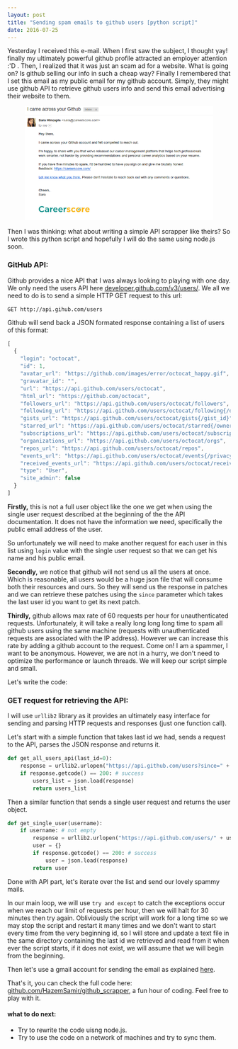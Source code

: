 ```yaml
---
layout: post
title: "Sending spam emails to github users [python script]"
date: 2016-07-25
---
```


Yesterday I received this e-mail. When I first saw the subject, I thought yay! finally my ultimately powerful github profile attracted an employer attention :'D . Then, I realized that it was just an scam ad for a website. What is going on? Is github selling our info in such a cheap way? Finally I remembered that I set this email as my public email for my github account. Simply, they might use github API to retrieve github users info and send this email advertising their website to them.

<figure>
	<img src="/data/images/gihub_spam_email.png">
</figure>

Then I was thinking: what about writing a simple API scrapper like theirs? So I wrote this python script and hopefully I will do the same using node.js soon.


### GitHub API:

Github provides a nice API that I was always looking to playing with one day. We only need the users API here [developer.github.com/v3/users/](https://developer.github.com/v3/users/). We all we need to do is to send a simple HTTP GET request to this url:

```
GET http://api.gihub.com/users
```

Github will send back a JSON formated response containing a list of users of this format:

```javascript
[
  {
    "login": "octocat",
    "id": 1,
    "avatar_url": "https://github.com/images/error/octocat_happy.gif",
    "gravatar_id": "",
    "url": "https://api.github.com/users/octocat",
    "html_url": "https://github.com/octocat",
    "followers_url": "https://api.github.com/users/octocat/followers",
    "following_url": "https://api.github.com/users/octocat/following{/other_user}",
    "gists_url": "https://api.github.com/users/octocat/gists{/gist_id}",
    "starred_url": "https://api.github.com/users/octocat/starred{/owner}{/repo}",
    "subscriptions_url": "https://api.github.com/users/octocat/subscriptions",
    "organizations_url": "https://api.github.com/users/octocat/orgs",
    "repos_url": "https://api.github.com/users/octocat/repos",
    "events_url": "https://api.github.com/users/octocat/events{/privacy}",
    "received_events_url": "https://api.github.com/users/octocat/received_events",
    "type": "User",
    "site_admin": false
  }
]
```

**Firstly,** this is not a full user object like the one we get when using the single user request described at the beginning of the the API documentation. It does not have the information we need, specifically the public email address of the user.

So unfortunately we will need to make another request for each user in this list using `login` value with the single user request so that we can get his name and his public email.

**Secondly,** we notice that github will not send us all the users at once. Which is reasonable, all users would be a huge json file that will consume both their resources and ours. So they will send us the response in patches and we can retrieve these patches using the `since` parameter which takes the last user id you want to get its next patch.

**Thirdly,** github allows max rate of 60 requests per hour for unauthenticated requests. Unfortunately, it will take a really long long long time to spam all github users using the same machine (requests with unauthenticated requests are associated with the IP address). However we can increase this rate by adding a github account to the request. Come on! I am a spammer, I want to be anonymous. However, we are not in a hurry, we don't need to optimize the performance or launch threads. We will keep our script simple and small.

Let's write the code:

### GET request for retrieving the API:

I will use `urllib2` library as it provides an ultimately easy interface for sending and parsing HTTP requests and responses (just one function call).

Let's start with a simple function that takes last id we had, sends a request to the API, parses the JSON response and returns it.

``` python
def get_all_users_api(last_id=0):
	response = urllib2.urlopen("https://api.github.com/users?since=" + str(last_id))
	if response.getcode() == 200: # success
		users_list = json.load(response)
		return users_list
```
Then a similar function that sends a single user request and returns the user object.

``` python
def get_single_user(username):
	if username: # not empty
		response = urllib2.urlopen("https://api.github.com/users/" + username)
		user = {}
		if response.getcode() == 200: # success
			user = json.load(response)
		return user
```

Done with API part, let's iterate over the list and send our lovely spammy mails.

In our main loop, we will use `try and except` to catch the exceptions occur when we reach our limit of requests per hour, then we will halt for 30 minutes then try again. Obliviously the script will work for a long time so we may stop the script and restart it many times and we don't want to start every time from the very beginning id, so I will store and update a text file in the same directory containing the last id we retrieved and read from it when ever the script starts, if it does not exist, we will assume that we will begin from the beginning.

Then let's use a gmail account for sending the email as explained [here](http://stackabuse.com/how-to-send-emails-with-gmail-using-python/).

That's it, you can check the full code here: [github.com/HazemSamir/github_scrapper](https://github.com/HazemSamir/github_scrapper), a fun hour of coding. Feel free to play with it.

#### what to do next:

- Try to rewrite the code uisng node.js.
- Try to use the code on a network of machines and try to sync them.
